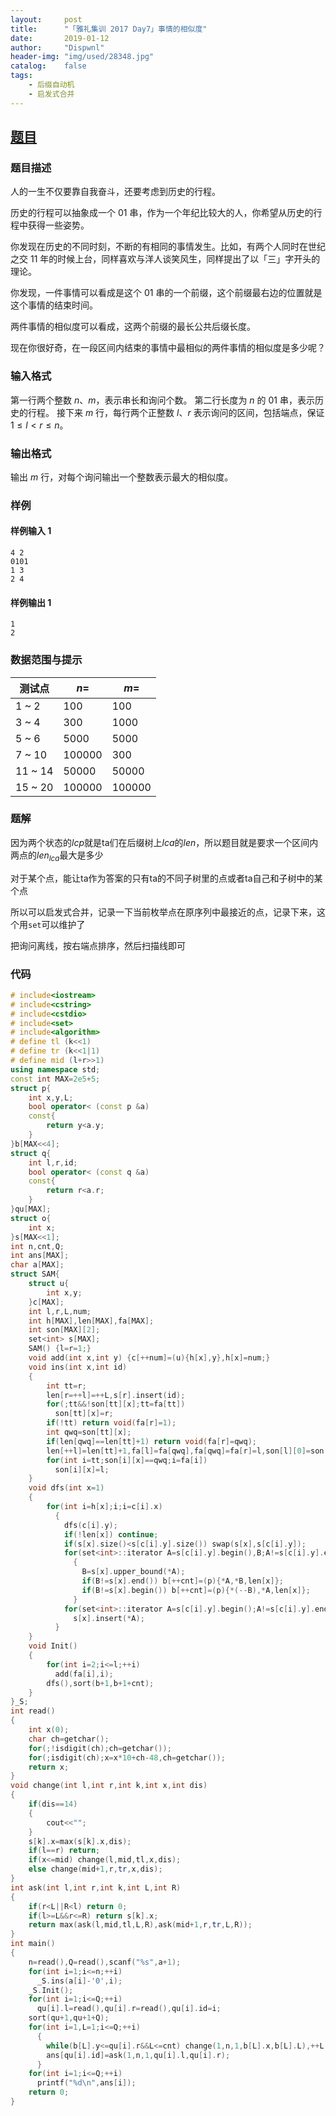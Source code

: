 ```yaml
---
layout:		post
title:		"「雅礼集训 2017 Day7」事情的相似度"
date:		2019-01-12
author:		"Dispwnl"
header-img:	"img/used/28348.jpg"
catalog:	false
tags:
    - 后缀自动机
    - 启发式合并
---
```


## [题目](https://loj.ac/problem/6041)
### 题目描述

人的一生不仅要靠自我奋斗，还要考虑到历史的行程。

历史的行程可以抽象成一个 01 串，作为一个年纪比较大的人，你希望从历史的行程中获得一些姿势。

你发现在历史的不同时刻，不断的有相同的事情发生。比如，有两个人同时在世纪之交 11 年的时候上台，同样喜欢与洋人谈笑风生，同样提出了以「三」字开头的理论。

你发现，一件事情可以看成是这个 01 串的一个前缀，这个前缀最右边的位置就是这个事情的结束时间。

两件事情的相似度可以看成，这两个前缀的最长公共后缀长度。

现在你很好奇，在一段区间内结束的事情中最相似的两件事情的相似度是多少呢？

### 输入格式

第一行两个整数 $n$、$m$，表示串长和询问个数。
第二行长度为 $n$ 的 01 串，表示历史的行程。
接下来 $m$ 行，每行两个正整数 $l$、$r$ 表示询问的区间，包括端点，保证 $1 \leq l < r \leq n​$。

### 输出格式

输出 $m$ 行，对每个询问输出一个整数表示最大的相似度。

### 样例
#### 样例输入 1

```plain
4 2
0101
1 3
2 4
```
#### 样例输出 1

```plain
1
2
```
### 数据范围与提示

| 测试点  | $n =$    | $m =$        |
| ------- | -------- | ------------ |
| 1 ~ 2   | $100$    | $100$       |
| 3 ~ 4   | $300$    | $1000$    |
| 5 ~ 6   | $5000$   | $5000$    |
| 7 ~ 10  | $100000$ | $300$     |
| 11 ~ 14 | $50000$  | $50000$   |
| 15 ~ 20 | $100000$ | $100000$ |

### 题解

因为两个状态的$lcp$就是ta们在后缀树上$lca$的$len$，所以题目就是要求一个区间内两点的$len_{lca}$最大是多少

对于某个点，能让ta作为答案的只有ta的不同子树里的点或者ta自己和子树中的某个点

所以可以启发式合并，记录一下当前枚举点在原序列中最接近的点，记录下来，这个用<code>set</code>可以维护了

把询问离线，按右端点排序，然后扫描线即可

### 代码

```c++
# include<iostream>
# include<cstring>
# include<cstdio>
# include<set>
# include<algorithm>
# define tl (k<<1)
# define tr (k<<1|1)
# define mid (l+r>>1)
using namespace std;
const int MAX=2e5+5;
struct p{
	int x,y,L;
	bool operator< (const p &a)
	const{
		return y<a.y;
	}
}b[MAX<<4];
struct q{
	int l,r,id;
	bool operator< (const q &a)
	const{
		return r<a.r;
	}
}qu[MAX];
struct o{
	int x;
}s[MAX<<1];
int n,cnt,Q;
int ans[MAX];
char a[MAX];
struct SAM{
	struct u{
		int x,y;
	}c[MAX];
	int l,r,L,num;
	int h[MAX],len[MAX],fa[MAX];
	int son[MAX][2];
	set<int> s[MAX];
	SAM() {l=r=1;}
	void add(int x,int y) {c[++num]=(u){h[x],y},h[x]=num;}
	void ins(int x,int id)
	{
		int tt=r;
		len[r=++l]=++L,s[r].insert(id);
		for(;tt&&!son[tt][x];tt=fa[tt])
		  son[tt][x]=r;
		if(!tt) return void(fa[r]=1);
		int qwq=son[tt][x];
		if(len[qwq]==len[tt]+1) return void(fa[r]=qwq);
		len[++l]=len[tt]+1,fa[l]=fa[qwq],fa[qwq]=fa[r]=l,son[l][0]=son[qwq][0],son[l][1]=son[qwq][1];
		for(int i=tt;son[i][x]==qwq;i=fa[i])
		  son[i][x]=l;
	}
	void dfs(int x=1)
	{
		for(int i=h[x];i;i=c[i].x)
		  {
		  	dfs(c[i].y);
		  	if(!len[x]) continue;
		  	if(s[x].size()<s[c[i].y].size()) swap(s[x],s[c[i].y]);
		  	for(set<int>::iterator A=s[c[i].y].begin(),B;A!=s[c[i].y].end();++A)
		  	  {
		  	  	B=s[x].upper_bound(*A);
				if(B!=s[x].end()) b[++cnt]=(p){*A,*B,len[x]};
		  	  	if(B!=s[x].begin()) b[++cnt]=(p){*(--B),*A,len[x]};
			  }
			for(set<int>::iterator A=s[c[i].y].begin();A!=s[c[i].y].end();++A)
			  s[x].insert(*A);
		  }
	}
	void Init()
	{
		for(int i=2;i<=l;++i)
		  add(fa[i],i);
		dfs(),sort(b+1,b+1+cnt);
	}
}_S;
int read()
{
	int x(0);
	char ch=getchar();
	for(;!isdigit(ch);ch=getchar());
	for(;isdigit(ch);x=x*10+ch-48,ch=getchar());
	return x;
}
void change(int l,int r,int k,int x,int dis)
{
	if(dis==14)
	{
		cout<<"";
	}
	s[k].x=max(s[k].x,dis);
	if(l==r) return;
	if(x<=mid) change(l,mid,tl,x,dis);
	else change(mid+1,r,tr,x,dis);
}
int ask(int l,int r,int k,int L,int R)
{
	if(r<L||R<l) return 0;
	if(l>=L&&r<=R) return s[k].x;
	return max(ask(l,mid,tl,L,R),ask(mid+1,r,tr,L,R));
}
int main()
{
	n=read(),Q=read(),scanf("%s",a+1);
	for(int i=1;i<=n;++i)
	  _S.ins(a[i]-'0',i);
	_S.Init();
	for(int i=1;i<=Q;++i)
	  qu[i].l=read(),qu[i].r=read(),qu[i].id=i;
	sort(qu+1,qu+1+Q);
	for(int i=1,L=1;i<=Q;++i)
	  {
	  	while(b[L].y<=qu[i].r&&L<=cnt) change(1,n,1,b[L].x,b[L].L),++L;
	  	ans[qu[i].id]=ask(1,n,1,qu[i].l,qu[i].r);
	  }
	for(int i=1;i<=Q;++i)
	  printf("%d\n",ans[i]);
	return 0;
}
```

